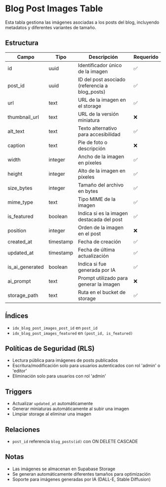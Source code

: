 # Blog Post Images Table

Esta tabla gestiona las imágenes asociadas a los posts del blog, incluyendo metadatos y diferentes variantes de tamaño.

## Estructura

| Campo | Tipo | Descripción | Requerido |
|-------|------|-------------|-----------|
| id | uuid | Identificador único de la imagen | ✅ |
| post_id | uuid | ID del post asociado (referencia a blog_posts) | ✅ |
| url | text | URL de la imagen en el storage | ✅ |
| thumbnail_url | text | URL de la versión miniatura | ❌ |
| alt_text | text | Texto alternativo para accesibilidad | ✅ |
| caption | text | Pie de foto o descripción | ❌ |
| width | integer | Ancho de la imagen en píxeles | ✅ |
| height | integer | Alto de la imagen en píxeles | ✅ |
| size_bytes | integer | Tamaño del archivo en bytes | ✅ |
| mime_type | text | Tipo MIME de la imagen | ✅ |
| is_featured | boolean | Indica si es la imagen destacada del post | ✅ |
| position | integer | Orden de la imagen en el post | ❌ |
| created_at | timestamp | Fecha de creación | ✅ |
| updated_at | timestamp | Fecha de última actualización | ✅ |
| is_ai_generated | boolean | Indica si fue generada por IA | ✅ |
| ai_prompt | text | Prompt utilizado para generar la imagen | ❌ |
| storage_path | text | Ruta en el bucket de storage | ✅ |

## Índices
- `idx_blog_post_images_post_id` en `post_id`
- `idx_blog_post_images_featured` en `(post_id, is_featured)`

## Políticas de Seguridad (RLS)
- Lectura pública para imágenes de posts publicados
- Escritura/modificación solo para usuarios autenticados con rol 'admin' o 'editor'
- Eliminación solo para usuarios con rol 'admin'

## Triggers
- Actualizar `updated_at` automáticamente
- Generar miniaturas automáticamente al subir una imagen
- Limpiar storage al eliminar una imagen

## Relaciones
- `post_id` referencia `blog_posts(id)` con ON DELETE CASCADE

## Notas
- Las imágenes se almacenan en Supabase Storage
- Se generan automáticamente diferentes tamaños para optimización
- Soporte para imágenes generadas por IA (DALL-E, Stable Diffusion)